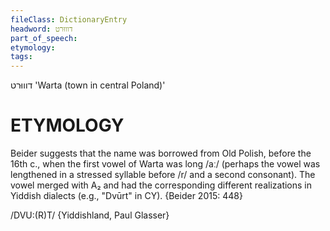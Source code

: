 ```yaml
---
fileClass: DictionaryEntry
headword: דוווּרט
part_of_speech: 
etymology: 
tags: 
---
```

דוווּרט
'Warta (town in central Poland)'

ETYMOLOGY
===========
Beider suggests that the name was borrowed from Old Polish, before the 16th c., when the first vowel of Warta was long /aː/ (perhaps the vowel was lengthened in a stressed syllable before /r/ and a second consonant). The vowel merged with A₂ and had the corresponding different realizations in Yiddish dialects (e.g., "Dvūrt" in CY). 
{Beider 2015: 448}

/DVU:(R)T/ {Yiddishland, Paul Glasser}